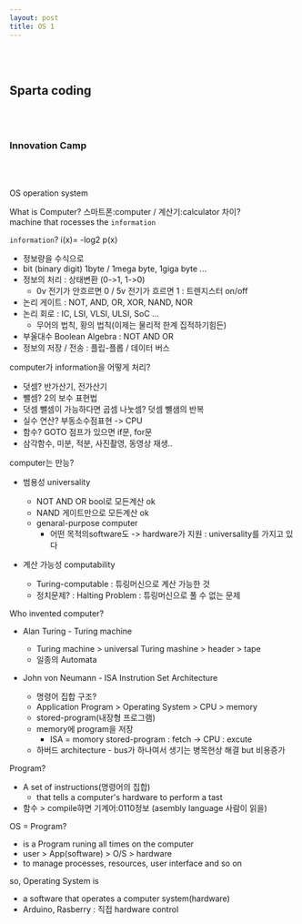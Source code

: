 ```yaml
---
layout: post
title: OS 1
---
```


<br><br>

## Sparta coding

<br><br>

### Innovation Camp

<br><br>

OS operation system

What is Computer?
스마트폰:computer / 계산기:calculator 차이?<br>
machine that rocesses the `information`

`information`?
i(x)= -log2 p(x)

- 정보량을 수식으로
- bit (binary digit) 1byte / 1mega byte, 1giga byte ...
- 정보의 처리 : 상태변환 (0->1, 1->0)
  - 0v 전기가 안흐르면 0 / 5v 전기가 흐르면 1 : 트렌지스터 on/off
- 논리 게이트 : NOT, AND, OR, XOR, NAND, NOR
- 논리 회로 : IC, LSI, VLSI, ULSI, SoC ...
  - 무어의 법칙, 황의 법칙(이제는 물리적 한계 집적하기힘든)
- 부울대수 Boolean Algebra : NOT AND OR
- 정보의 저장 / 전송 : 플립-플롭 / 데이터 버스

computer가 information을 어떻게 처리?

- 덧셈? 반가산기, 전가산기
- 뺄셈? 2의 보수 표현법
- 덧셈 뺄셈이 가능하다면 곱셈 나눗셈? 덧셈 뺼샘의 반복
- 실수 연산? 부동소수점표현 -> CPU
- 함수? GOTO 점프가 있으면 if문, for문
- 삼각함수, 미분, 적분, 사진촬영, 동영상 재생..

computer는 만능?

- 범용성 universality

  - NOT AND OR bool로 모든계산 ok
  - NAND 게이트만으로 모든계산 ok
  - genaral-purpose computer
    - 어떤 목적의software도 -> hardware가 지원 : universality를 가지고 있다

- 계산 가능성 computability
  - Turing-computable : 튜링머신으로 계산 가능한 것
  - 정치문제? : Halting Problem : 튜링머신으로 풀 수 없는 문제

Who invented computer?

- Alan Turing - Turing machine
  - Turing machine > universal Turing mashine > header > tape
  - 일종의 Automata
- John von Neumann - ISA Instrution Set Architecture

  - 명령어 집합 구조?
  - Application Program > Operating System > CPU > memory
  - stored-program(내장형 프로그램)
  - memory에 program을 저장
    - ISA = momory stored-program : fetch -> CPU : excute
  - 하버드 architecture - bus가 하나여서 생기는 병목현상 해결 but 비용증가

Program?

- A set of instructions(명령어의 집합)
  - that tells a computer's hardware to perform a tast
- 함수 > compile햐면 기계어:0110정보 (asembly language 사람이 읽을)

OS = Program?

- is a Program runing all times on the computer
- user > App(software) > O/S > hardware
- to manage processes, resources, user interface and so on

so, Operating System is

- a software that operates a computer system(hardware)
- Arduino, Rasberry : 직접 hardware control
